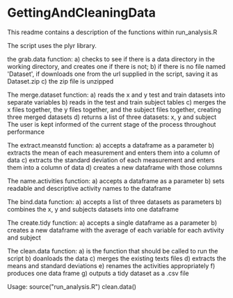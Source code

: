# GettingAndCleaningData

This readme contains a description of the functions within run_analysis.R

The script uses the plyr library.

the grab.data function:
a) checks to see if there is a data directory in the working directory, and creates one if there is not;
b) if there is no file named 'Dataset', if downloads one from the url supplied in the script, saving it as Dataset.zip
c) the zip file is unzipped

The merge.dataset function:
a) reads the x and y test and train datasets into separate variables
b) reads in the test and train subject tables
c) merges the x files together, the y files together, and the subject files together, creating three merged datasets
d) returns a list of three datasets: x, y and subject
The user is kept informed of the current stage of the process throughout performance

The extract.meanstd function:
a) accepts a dataframe as a parameter
b) extracts the mean of each measurement and enters them into a column of data
c) extracts the standard deviation of each measurement and enters them into a column of data
d) creates a new dataframe with those columns

The name.activities function:
a) accepts a dataframe as a parameter
b) sets readable and descriptive activity names to the dataframe

The bind.data function:
a) accepts a list of three datasets as parameters
b) combines the x, y and subjects datasets into one dataframe

The create.tidy function:
a) accepts a single dataframe as a parameter 
b) creates a new dataframe with the average of each variable for each avtivity and subject

The clean.data function:
a) is the function that should be called to run the script
b) doanloads the data
c) merges the existing texts files
d) extracts the means and standard deviations
e) renames the activities appropriately
f) produces one data frame
g) outputs a tidy dataset as a .csv file

Usage:
source("run_analysis.R")
clean.data()
